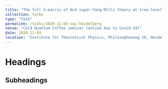 ```yaml
---
title: "The full S-matrix of N=4 super-Yang-Mills theory at tree-level"
collection: talks
type: "Talk"
permalink: /talks/2020-11-03-cqc-heidelberg
venue: "Cold Quantum Coffee seminar (online due to Covid-19)"
date: 2020-11-03
location: "Institute for Theoretical Physics, Philosophenweg 16, Heidelberg University"
---
```



Headings
======

Subheadings
------
